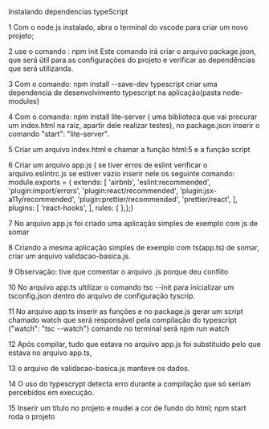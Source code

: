 Instalando dependencias typeScript

1 Com o node.js instalado, abra o terminal do vscode  para criar um novo projeto; 

2 use o comando : npm init 
Este comando irá criar o arquivo package.json, que será útil para as configurações do  projeto e verificar as dependências que será utilizanda.

3 Com o comando:  npm install --save-dev typescript criar uma dependencia de desenvolvimento typescript na aplicação(pasta node-modules)

4 Com o comando:  npm install  lite-server ( uma biblioteca que vai procurar um index.html na raiz, apartir dele realizar testes),  no package.json inserir o comando "start": "lite-server".

5 Criar um arquivo index.html e chamar a função html:5 e a função script

6 Criar um arquivo app.js 
( se tiver erros de eslint verificar o arquivo.eslintrc.js se estiver vazio inserir nele os seguinte comando: module.exports = {  extends: [    'airbnb',    'eslint:recommended',    'plugin:import/errors',    'plugin:react/recommended',    'plugin:jsx-a11y/recommended',    'plugin:prettier/recommended',    'prettier/react',  ],  plugins: [    'react-hooks',  ],  rules: {  },};)

7 No arquivo app.js foi criado uma aplicação simples de exemplo com js de somar

8 Criando a mesma aplicação simples de exemplo com ts(app.ts) de somar, criar um arquivo validacao-basica.js.

9 Observação: tive que comentar o arquivo .js porque deu conflito

10 No arquivo app.ts ultilizar o comando tsc --init para inicializar um tsconfig.json dentro do arquivo de configuração tyscrip.

11 No arquivo app.ts inserir as funções e no package.js gerar um script chamado watch que será responsável pela compilação do typescript ("watch": "tsc --watch") comando no terminal será npm run watch

12 Após compilar, tudo que estava no arquivo app.js foi substituido pelo que estava no arquivo app.ts, 

13 o arquivo de validacao-basica.js manteve os dados.

14 O uso do typescrypt detecta erro durante a compilação que só seriam percebidos em execução.

15 Inserir um título  no projeto e mudei a cor de fundo do html; npm start roda o projeto

